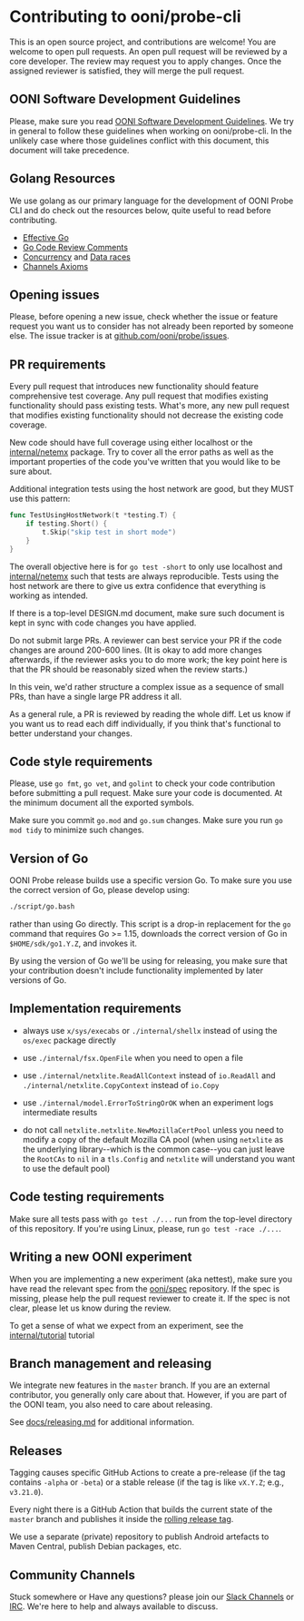 # Contributing to ooni/probe-cli

This is an open source project, and contributions are welcome! You are welcome
to open pull requests. An open pull request will be reviewed by a core
developer. The review may request you to apply changes. Once the assigned
reviewer is satisfied, they will merge the pull request.

## OONI Software Development Guidelines

Please, make sure you read [OONI Software Development Guidelines](
https://ooni.org/post/ooni-software-development-guidelines/). We try in
general to follow these guidelines when working on ooni/probe-cli. In
the unlikely case where those guidelines conflict with this document, this
document will take precedence.

## Golang Resources

We use golang as our primary language for the development of OONI Probe CLI and do
check out the resources below, quite useful to read before contributing.

- [Effective Go](https://go.dev/doc/effective_go)
- [Go Code Review Comments](https://github.com/golang/go/wiki/CodeReviewComments)
- [Concurrency](https://go.dev/blog/pipelines) and [Data races](https://go.dev/ref/mem)
- [Channels Axioms](https://dave.cheney.net/2014/03/19/channel-axioms)

## Opening issues

Please, before opening a new issue, check whether the issue or feature request
you want us to consider has not already been reported by someone else. The
issue tracker is at [github.com/ooni/probe/issues](https://github.com/ooni/probe/issues).

## PR requirements

Every pull request that introduces new functionality should feature
comprehensive test coverage. Any pull request that modifies existing
functionality should pass existing tests. What's more, any new pull
request that modifies existing functionality should not decrease the
existing code coverage.

New code should have full coverage using either localhost or the
[internal/netemx](./internal/netemx/) package. Try to cover all the
error paths as well as the important properties of the code you've written
that you would like to be sure about.

Additional integration tests using the host network are good,
but they MUST use this pattern:

```Go
func TestUsingHostNetwork(t *testing.T) {
	if testing.Short() {
		t.Skip("skip test in short mode")
	}
}
```

The overall objective here is for `go test -short` to only use localhost
and [internal/netemx](./internal/netemx/) such that tests are always
reproducible. Tests using the host network are there to give us extra
confidence that everything is working as intended.

If there is a top-level DESIGN.md document, make sure such document is
kept in sync with code changes you have applied.

Do not submit large PRs. A reviewer can best service your PR if the
code changes are around 200-600 lines. (It is okay to add more changes
afterwards, if the reviewer asks you to do more work; the key point
here is that the PR should be reasonably sized when the review starts.)

In this vein, we'd rather structure a complex issue as a sequence of
small PRs, than have a single large PR address it all.

As a general rule, a PR is reviewed by reading the whole diff. Let us
know if you want us to read each diff individually, if you think that's
functional to better understand your changes.

## Code style requirements

Please, use `go fmt`, `go vet`, and `golint` to check your code
contribution before submitting a pull request. Make sure your code
is documented. At the minimum document all the exported symbols.

Make sure you commit `go.mod` and `go.sum` changes. Make sure you
run `go mod tidy` to minimize such changes.

## Version of Go

OONI Probe release builds use a specific version Go. To make sure
you use the correct version of Go, please develop using:

```bash
./script/go.bash
```

rather than using Go directly. This script is a drop-in replacement
for the `go` command that requires Go >= 1.15, downloads the correct
version of Go in `$HOME/sdk/go1.Y.Z`, and invokes it.

By using the version of Go we'll be using for releasing, you make
sure that your contribution doesn't include functionality implemented
by later versions of Go.

## Implementation requirements

- always use `x/sys/execabs` or `./internal/shellx` instead of
using the `os/exec` package directly

- use `./internal/fsx.OpenFile` when you need to open a file

- use `./internal/netxlite.ReadAllContext` instead of `io.ReadAll`
and `./internal/netxlite.CopyContext` instead of `io.Copy`

- use `./internal/model.ErrorToStringOrOK` when
an experiment logs intermediate results

- do not call `netxlite.netxlite.NewMozillaCertPool` unless you need to
modify a copy of the default Mozilla CA pool (when using `netxlite`
as the underlying library--which is the common case--you can just
leave the `RootCAs` to `nil` in a `tls.Config` and `netxlite`
will understand you want to use the default pool)

## Code testing requirements

Make sure all tests pass with `go test ./...` run from the
top-level directory of this repository. If you're using Linux,
please, run `go test -race ./...`.

## Writing a new OONI experiment

When you are implementing a new experiment (aka nettest), make sure
you have read the relevant spec from the [ooni/spec](
https://github.com/ooni/spec) repository. If the spec is missing,
please help the pull request reviewer to create it. If the spec is
not clear, please let us know during the review.

To get a sense of what we expect from an experiment, see the [internal/tutorial](
https://github.com/ooni/probe-cli/tree/master/internal/tutorial) tutorial

## Branch management and releasing

We integrate new features in the `master` branch. If you are an external
contributor, you generally only care about that. However, if you are
part of the OONI team, you also need to care about releasing.

See [docs/releasing.md](docs/releasing.md) for additional information.

## Releases

Tagging causes specific GitHub Actions to create a pre-release (if the
tag contains `-alpha` or `-beta`) or a stable release (if the tag is like
`vX.Y.Z`; e.g., `v3.21.0`).

Every night there is a GitHub Action that builds the current state of
the `master` branch and publishes it inside the [rolling release tag](
https://github.com/ooni/probe-cli/releases/tag/rolling).

We use a separate (private) repository to publish Android artefacts to
Maven Central, publish Debian packages, etc.

## Community Channels

Stuck somewhere or Have any questions? please join our
[Slack Channels](https://slack.ooni.org/) or [IRC](ircs://irc.oftc.net:6697/#ooni). We're
here to help and always available to discuss.
